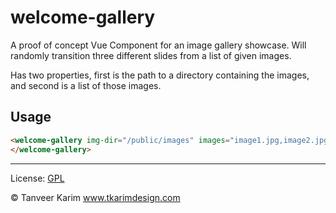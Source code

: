 # welcome-gallery

A proof of concept Vue Component for an image gallery showcase. Will randomly transition three different slides from a list of given images.

Has two properties, first is the path to a directory containing the images, and second is a list of those images.

## Usage

```html
<welcome-gallery img-dir="/public/images" images="image1.jpg,image2.jpg,image3.jpg,image4.jpg">
</welcome-gallery>
```

---
License: [GPL](LICENSE)

&copy; Tanveer Karim www.tkarimdesign.com
